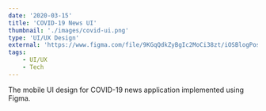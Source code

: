 ```yaml
---
date: '2020-03-15'
title: 'COVID-19 News UI'
thumbnail: './images/covid-ui.png'
type: 'UI/UX Design'
external: 'https://www.figma.com/file/9KGqQdkZyBgIc2MoCi38zt/iOSBlogPost?node-id=0%3A1'
tags:
    - UI/UX
    - Tech
---
```


The mobile UI design for COVID-19 news application implemented using Figma.